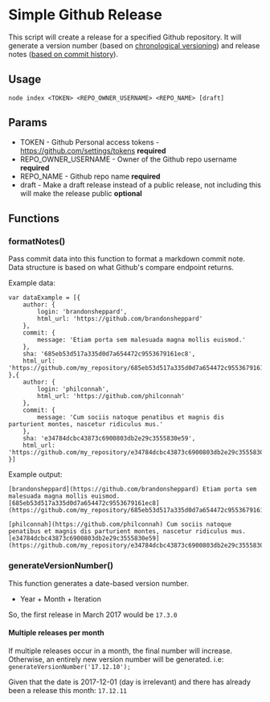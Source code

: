 # Simple Github Release

This script will create a release for a specified Github repository. It will generate a version number (based on [chronological versioning](https://gist.github.com/brandonsheppard/d242ba4ba99923d332f1afdcfa4fbf86)) and release notes ([based on commit history](https://gist.github.com/brandonsheppard/548a4cff7bc1a63e69397cb82269405b)).

## Usage

```
node index <TOKEN> <REPO_OWNER_USERNAME> <REPO_NAME> [draft]
```

## Params

- TOKEN - Github Personal access tokens - https://github.com/settings/tokens **required**
- REPO_OWNER_USERNAME - Owner of the Github repo username **required**
- REPO_NAME - Github repo name **required**
- draft - Make a draft release instead of a public release, not including this will make the release public **optional**

## Functions

### formatNotes()

Pass commit data into this function to format a markdown commit note. Data structure is based on what Github's compare endpoint returns.

Example data:

```
var dataExample = [{
	author: {
		login: 'brandonsheppard',
		html_url: 'https://github.com/brandonsheppard'
	},
	commit: {
		message: 'Etiam porta sem malesuada magna mollis euismod.'
	},
	sha: '685eb53d517a335d0d7a654472c9553679161ec8',
	html_url: 'https://github.com/my_repository/685eb53d517a335d0d7a654472c9553679161ec8'
},{
	author: {
		login: 'philconnah',
		html_url: 'https://github.com/philconnah'
	},
	commit: {
		message: 'Cum sociis natoque penatibus et magnis dis parturient montes, nascetur ridiculus mus.'
	},
	sha: 'e34784dcbc43873c6900803db2e29c3555830e59',
	html_url: 'https://github.com/my_repository/e34784dcbc43873c6900803db2e29c3555830e59'
}]
```

Example output:

```
[brandonsheppard](https://github.com/brandonsheppard) Etiam porta sem malesuada magna mollis euismod. [685eb53d517a335d0d7a654472c9553679161ec8](https://github.com/my_repository/685eb53d517a335d0d7a654472c9553679161ec8)

[philconnah](https://github.com/philconnah) Cum sociis natoque penatibus et magnis dis parturient montes, nascetur ridiculus mus. [e34784dcbc43873c6900803db2e29c3555830e59](https://github.com/my_repository/e34784dcbc43873c6900803db2e29c3555830e59)
```

### generateVersionNumber()

This function generates a date-based version number.

- Year + Month + Iteration

So, the first release in March 2017 would be `17.3.0`

#### Multiple releases per month

If multiple releases occur in a month, the final number will increase. Otherwise, an entirely new version number will be generated. i.e: `generateVersionNumber('17.12.10');`

Given that the date is 2017-12-01 (day is irrelevant) and there has already been a release this month: `17.12.11`
